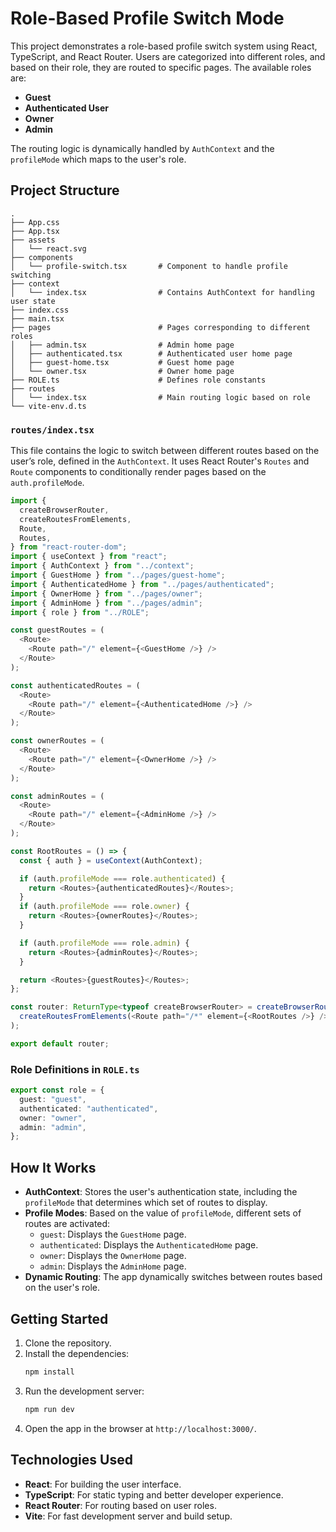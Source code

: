 # Role-Based Profile Switch Mode

This project demonstrates a role-based profile switch system using React, TypeScript, and React Router. Users are categorized into different roles, and based on their role, they are routed to specific pages. The available roles are:

- **Guest**
- **Authenticated User**
- **Owner**
- **Admin**

The routing logic is dynamically handled by `AuthContext` and the `profileMode` which maps to the user's role.

## Project Structure

```
.
├── App.css
├── App.tsx
├── assets
│   └── react.svg
├── components
│   └── profile-switch.tsx       # Component to handle profile switching
├── context
│   └── index.tsx                # Contains AuthContext for handling user state
├── index.css
├── main.tsx
├── pages                        # Pages corresponding to different roles
│   ├── admin.tsx                # Admin home page
│   ├── authenticated.tsx        # Authenticated user home page
│   ├── guest-home.tsx           # Guest home page
│   └── owner.tsx                # Owner home page
├── ROLE.ts                      # Defines role constants
├── routes
│   └── index.tsx                # Main routing logic based on role
└── vite-env.d.ts
```

### `routes/index.tsx`

This file contains the logic to switch between different routes based on the user’s role, defined in the `AuthContext`. It uses React Router's `Routes` and `Route` components to conditionally render pages based on the `auth.profileMode`.

```typescript
import {
  createBrowserRouter,
  createRoutesFromElements,
  Route,
  Routes,
} from "react-router-dom";
import { useContext } from "react";
import { AuthContext } from "../context";
import { GuestHome } from "../pages/guest-home";
import { AuthenticatedHome } from "../pages/authenticated";
import { OwnerHome } from "../pages/owner";
import { AdminHome } from "../pages/admin";
import { role } from "../ROLE";

const guestRoutes = (
  <Route>
    <Route path="/" element={<GuestHome />} />
  </Route>
);

const authenticatedRoutes = (
  <Route>
    <Route path="/" element={<AuthenticatedHome />} />
  </Route>
);

const ownerRoutes = (
  <Route>
    <Route path="/" element={<OwnerHome />} />
  </Route>
);

const adminRoutes = (
  <Route>
    <Route path="/" element={<AdminHome />} />
  </Route>
);

const RootRoutes = () => {
  const { auth } = useContext(AuthContext);

  if (auth.profileMode === role.authenticated) {
    return <Routes>{authenticatedRoutes}</Routes>;
  }
  if (auth.profileMode === role.owner) {
    return <Routes>{ownerRoutes}</Routes>;
  }

  if (auth.profileMode === role.admin) {
    return <Routes>{adminRoutes}</Routes>;
  }

  return <Routes>{guestRoutes}</Routes>;
};

const router: ReturnType<typeof createBrowserRouter> = createBrowserRouter(
  createRoutesFromElements(<Route path="/*" element={<RootRoutes />} />)
);

export default router;
```

### Role Definitions in `ROLE.ts`

```typescript
export const role = {
  guest: "guest",
  authenticated: "authenticated",
  owner: "owner",
  admin: "admin",
};
```

## How It Works

- **AuthContext**: Stores the user's authentication state, including the `profileMode` that determines which set of routes to display.
- **Profile Modes**: Based on the value of `profileMode`, different sets of routes are activated:
  - `guest`: Displays the `GuestHome` page.
  - `authenticated`: Displays the `AuthenticatedHome` page.
  - `owner`: Displays the `OwnerHome` page.
  - `admin`: Displays the `AdminHome` page.
- **Dynamic Routing**: The app dynamically switches between routes based on the user's role.

## Getting Started

1. Clone the repository.
2. Install the dependencies:
   ```bash
   npm install
   ```
3. Run the development server:
   ```bash
   npm run dev
   ```
4. Open the app in the browser at `http://localhost:3000/`.

## Technologies Used

- **React**: For building the user interface.
- **TypeScript**: For static typing and better developer experience.
- **React Router**: For routing based on user roles.
- **Vite**: For fast development server and build setup.
